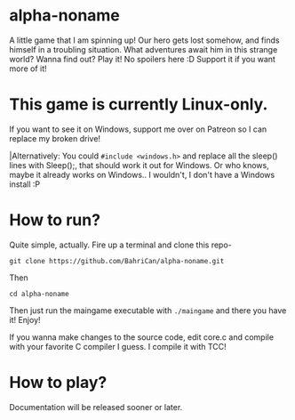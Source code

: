 # alpha-noname
A little game that I am spinning up! Our hero gets lost somehow, and finds himself in a troubling situation. What adventures await him in this strange world? Wanna find out? Play it! No spoilers here :D Support it if you want more of it!

# This game is currently Linux-only.

If you want to see it on Windows, support me over on Patreon so I can replace my broken drive!

|Alternatively:
You could ```#include <windows.h>``` and replace all the sleep() lines with Sleep();, that should work it out for Windows. Or who knows, maybe it already works on Windows.. I wouldn't, I don't have a Windows install :P

# How to run?

Quite simple, actually. Fire up a terminal and clone this repo-

```git clone https://github.com/BahriCan/alpha-noname.git```

Then 

```cd alpha-noname```

Then just run the maingame executable with ```./maingame``` and there you have it! Enjoy!

If you wanna make changes to the source code, edit core.c and compile with your favorite C compiler I guess. I compile it with TCC!

# How to play?

Documentation will be released sooner or later. 
